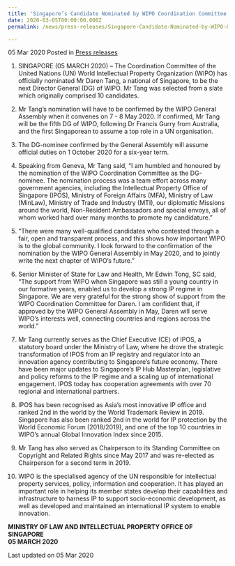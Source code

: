 ```yaml
---
title: 'Singapore’s Candidate Nominated by WIPO Coordination Committee (CoCo) for Position of WIPO Director General'
date: 2020-03-05T00:00:00.000Z
permalink: /news/press-releases/Singapore-Candidate-Nominated-by-WIPO-Coordination-Committee-for-Position-of-WIPO-Director-General

---
```



05 Mar 2020 Posted in [Press releases](/news/press-releases)

1.	SINGAPORE (05 MARCH 2020) – The Coordination Committee of the United Nations (UN) World Intellectual Property Organization (WIPO) has officially nominated Mr Daren Tang, a national of Singapore, to be the next Director General (DG) of WIPO. Mr Tang was selected from a slate which originally comprised 10 candidates.

2.	Mr Tang’s nomination will have to be confirmed by the WIPO General Assembly when it convenes on 7 - 8 May 2020. If confirmed, Mr Tang will be the fifth DG of WIPO, following Dr Francis Gurry from Australia, and the first Singaporean to assume a top role in a UN organisation.

3.	The DG-nominee confirmed by the General Assembly will assume official duties on 1 October 2020 for a six-year term.

4.	Speaking from Geneva, Mr Tang said, “I am humbled and honoured by the nomination of the WIPO Coordination Committee as the DG-nominee. The nomination process was a team effort across many government agencies, including the Intellectual Property Office of Singapore (IPOS), Ministry of Foreign Affairs (MFA), Ministry of Law (MinLaw), Ministry of Trade and Industry (MTI), our diplomatic Missions around the world, Non-Resident Ambassadors and special envoys, all of whom worked hard over many months to promote my candidature.” 

5.	“There were many well-qualified candidates who contested through a fair, open and transparent process, and this shows how important WIPO is to the global community. I look forward to the confirmation of the nomination by the WIPO General Assembly in May 2020, and to jointly write the next chapter of WIPO’s future.”

6.	Senior Minister of State for Law and Health, Mr Edwin Tong, SC said, “The support from WIPO when Singapore was still a young country in our formative years, enabled us to develop a strong IP regime in Singapore. We are very grateful for the strong show of support from the WIPO Coordination Committee for Daren. I am confident that, if approved by the WIPO General Assembly in May, Daren will serve WIPO’s interests well, connecting countries and regions across the world.”

7.  Mr Tang currently serves as the Chief Executive (CE) of IPOS, a statutory board under the Ministry of Law, where he drove the strategic transformation of IPOS from an IP registry and regulator into an innovation agency contributing to Singapore’s future economy. There have been major updates to Singapore’s IP Hub Masterplan, legislative and policy reforms to the IP regime and a scaling up of international engagement. IPOS today has cooperation agreements with over 70 regional and international partners. 

8.  IPOS has been recognised as Asia’s most innovative IP office and ranked 2nd in the world by the World Trademark Review in 2019. Singapore has also been ranked 2nd in the world for IP protection by the World Economic Forum (2018/2019), and one of the top 10 countries in WIPO’s annual Global Innovation Index since 2015.

9.  Mr Tang has also served as Chairperson to its Standing Committee on Copyright and Related Rights since May 2017 and was re-elected as Chairperson for a second term in 2019.

10. WIPO is the specialised agency of the UN responsible for intellectual property services, policy, information and cooperation. It has played an important role in helping its member states develop their capabilities and infrastructure to harness IP to support socio-economic development, as well as developed and maintained an international IP system to enable innovation.

<b>MINISTRY OF LAW AND INTELLECTUAL PROPERTY OFFICE OF SINGAPORE</b>
<br>
<b>05 MARCH 2020</b>

<p class="right-side-updated">Last updated on 05 Mar 2020</p>
